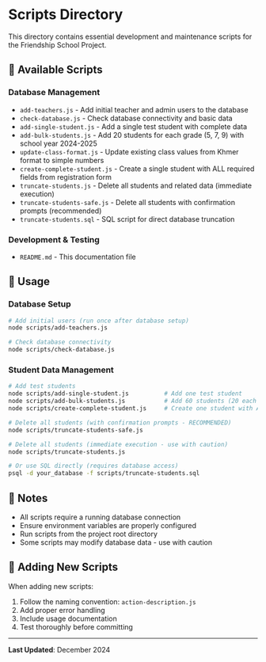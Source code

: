 # Scripts Directory

This directory contains essential development and maintenance scripts for the Friendship School Project.

## 📁 **Available Scripts**

### **Database Management**
- `add-teachers.js` - Add initial teacher and admin users to the database
- `check-database.js` - Check database connectivity and basic data
- `add-single-student.js` - Add a single test student with complete data
- `add-bulk-students.js` - Add 20 students for each grade (5, 7, 9) with school year 2024-2025
- `update-class-format.js` - Update existing class values from Khmer format to simple numbers
- `create-complete-student.js` - Create a single student with ALL required fields from registration form
- `truncate-students.js` - Delete all students and related data (immediate execution)
- `truncate-students-safe.js` - Delete all students with confirmation prompts (recommended)
- `truncate-students.sql` - SQL script for direct database truncation

### **Development & Testing**
- `README.md` - This documentation file

## 🚀 **Usage**

### **Database Setup**
```bash
# Add initial users (run once after database setup)
node scripts/add-teachers.js

# Check database connectivity
node scripts/check-database.js
```

### **Student Data Management**
```bash
# Add test students
node scripts/add-single-student.js          # Add one test student
node scripts/add-bulk-students.js           # Add 60 students (20 each for grades 5, 7, 9)
node scripts/create-complete-student.js     # Create one student with ALL required fields

# Delete all students (with confirmation prompts - RECOMMENDED)
node scripts/truncate-students-safe.js

# Delete all students (immediate execution - use with caution)
node scripts/truncate-students.js

# Or use SQL directly (requires database access)
psql -d your_database -f scripts/truncate-students.sql
```

## 📝 **Notes**

- All scripts require a running database connection
- Ensure environment variables are properly configured
- Run scripts from the project root directory
- Some scripts may modify database data - use with caution

## 🔧 **Adding New Scripts**

When adding new scripts:
1. Follow the naming convention: `action-description.js`
2. Add proper error handling
3. Include usage documentation
4. Test thoroughly before committing

---

**Last Updated**: December 2024
